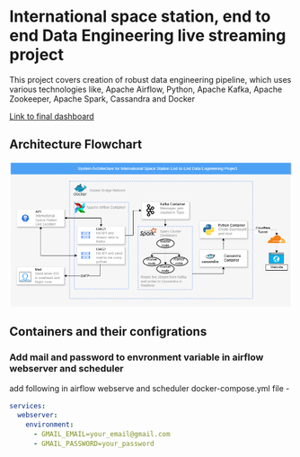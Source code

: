 # International space station, end to end Data Engineering live streaming project

This project covers creation of robust data engineering pipeline, which uses various technologies like, Apache Airflow, Python, Apache Kafka, Apache Zookeeper, Apache Spark, Cassandra and Docker 

[Link to final dashboard](https://isspydash.prabshhs.in)

## Architecture Flowchart

![FLowchart](ISS_system_Architecture.png)

## Containers and their configrations 


### Add mail and password to envronment variable in airflow webserver and scheduler

<!-- this was a temprory solution, so added diretly to docker-compose file of airflow scheduler and webserver-->
<!-- docker exec -it airflow-scheduler-1 bash
docker exec -it airflow-webserver-1 bash
```bash

export GMAIL_EMAIL=your_email@gmail.com
export GMAIL_PASSWORD=your_password

env
```
 -->

add following in airflow webserve and scheduler docker-compose.yml file - 
```yml
services:
  webserver:
    environment:
      - GMAIL_EMAIL=your_email@gmail.com
      - GMAIL_PASSWORD=your_password
```

